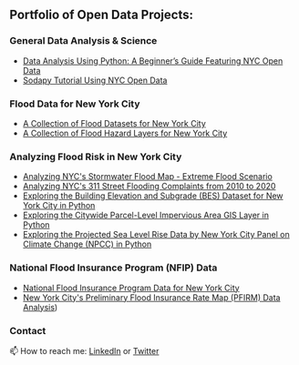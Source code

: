 ## Portfolio of Open Data Projects:

### General Data Analysis & Science
- [Data Analysis Using Python: A Beginner’s Guide Featuring NYC Open Data](https://github.com/mebauer/data-analysis-using-python)
- [Sodapy Tutorial Using NYC Open Data](https://github.com/mebauer/sodapy-tutorial-nyc-opendata)

### Flood Data for New York City
- [A Collection of Flood Datasets for New York City](https://github.com/mebauer/nyc-flood-data)
- [A Collection of Flood Hazard Layers for New York City](https://github.com/mebauer/nyc-flood-layers)

### Analyzing Flood Risk in New York City
- [Analyzing NYC's Stormwater Flood Map - Extreme Flood Scenario](https://github.com/mebauer/stormwater-map-analysis-nyc)
- [Analyzing NYC's 311 Street Flooding Complaints from 2010 to 2020](https://github.com/mebauer/nyc-311-street-flooding)
- [Exploring the Building Elevation and Subgrade (BES) Dataset for New York City in Python](https://github.com/mebauer/building-elevation-subgrade-nyc)
- [Exploring the Citywide Parcel-Level Impervious Area GIS Layer in Python](https://github.com/mebauer/parcel-impervious-area-nyc)
- [Exploring the Projected Sea Level Rise Data by New York City Panel on Climate Change (NPCC) in Python](https://github.com/mebauer/projected-sea-level-rise-nyc)

### National Flood Insurance Program (NFIP) Data
- [National Flood Insurance Program Data for New York City](https://github.com/mebauer/fema-nfip-nyc)
- [New York City's Preliminary Flood Insurance Rate Map (PFIRM) Data Analysis](https://github.com/mebauer/nyc-floodzone-analysis))

### Contact
📫 How to reach me: [LinkedIn](https://www.linkedin.com/in/markebauer/) or [Twitter](https://twitter.com/markbauerwater)
